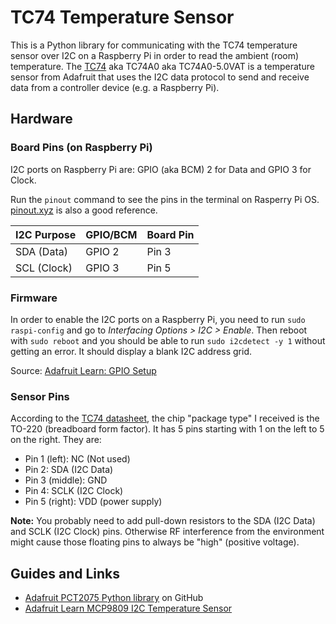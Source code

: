 TC74 Temperature Sensor
=======================

This is a Python library for communicating with the TC74 temperature sensor over
I2C on a Raspberry Pi in order to read the ambient (room) temperature. The
[TC74] aka TC74A0 aka TC74A0-5.0VAT is a temperature sensor from Adafruit that
uses the I2C data protocol to send and receive data from a controller device
(e.g. a Raspberry Pi).

Hardware
--------

### Board Pins (on Raspberry Pi)

I2C ports on Raspberry Pi are: GPIO (aka BCM) 2 for Data and GPIO 3 for Clock.

Run the `pinout` command to see the pins in the terminal on Rasperry Pi OS.
[pinout.xyz](https://pinout.xyz/pinout/i2c) is also a good reference.

| I2C Purpose | GPIO/BCM | Board Pin |
|-------------|----------|-----------|
| SDA (Data)  | GPIO 2   | Pin 3     |
| SCL (Clock) | GPIO 3   | Pin 5     |

### Firmware

In order to enable the I2C ports on a Raspberry Pi, you need to run `sudo
raspi-config` and go to _Interfacing Options > I2C > Enable_.  Then reboot with
`sudo reboot` and you should be able to run `sudo i2cdetect -y 1` without
getting an error. It should display a blank I2C address grid.

Source: [Adafruit Learn: GPIO Setup][LearnI2C]

### Sensor Pins

According to the [TC74 datasheet], the chip "package type" I received is the
TO-220 (breadboard form factor). It has 5 pins starting with 1 on the left to 5
on the right. They are:

* Pin 1 (left): NC (Not used)
* Pin 2: SDA (I2C Data)
* Pin 3 (middle): GND
* Pin 4: SCLK (I2C Clock)
* Pin 5 (right): VDD (power supply)

**Note:** You probably need to add pull-down resistors to the SDA (I2C Data) and
SCLK (I2C Clock) pins. Otherwise RF interference from the environment might
cause those floating pins to always be "high" (positive voltage).

Guides and Links
----------------

* [Adafruit PCT2075 Python library](https://github.com/adafruit/Adafruit_CircuitPython_PCT2075)
  on GitHub
* [Adafruit Learn MCP9809 I2C Temperature Sensor](https://learn.adafruit.com/circuitpython-basics-i2c-and-spi/i2c-devices)



<!-- Links -->
[TC74]: https://www.adafruit.com/product/4375
[LearnI2C]: https://learn.adafruit.com/adafruits-raspberry-pi-lesson-4-gpio-setup/configuring-i2c
[TC74 datasheet]: https://cdn-shop.adafruit.com/product-files/4375/4375_TC74A0-5.0VAT-Microchip-datasheet.pdf

<!-- vim: set textwidth=80: -->
